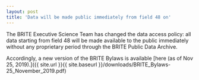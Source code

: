 ```yaml
---
layout: post
title: 'Data will be made public immediately from field 48 on'
---
```


The BRITE Executive Science Team has changed the data access policy: all data starting from field 48 will be made available to the public immediately without any proprietary period through the BRITE Public Data Archive.

Accordingly, a new version of the BRITE Bylaws is available [here (as of Nov 25, 2019).]({{ site.url }}{{ site.baseurl }}/downloads/BRITE_Bylaws-25_November_2019.pdf)
